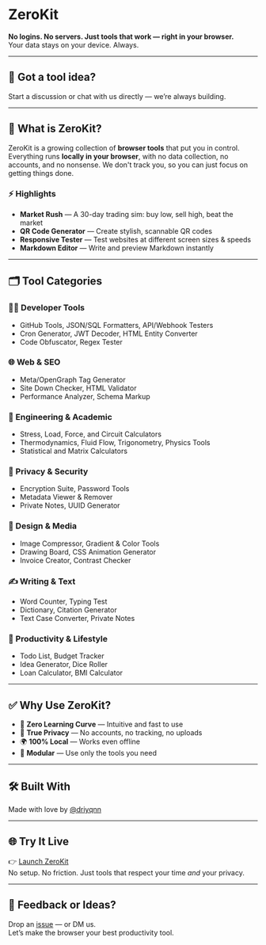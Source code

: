 # ZeroKit

**No logins. No servers. Just tools that work — right in your browser.**  
Your data stays on your device. Always.

---

## 💬 Got a tool idea?

Start a discussion or chat with us directly — we’re always building.

---

## 🧰 What is ZeroKit?

ZeroKit is a growing collection of **browser tools** that put you in control. Everything runs **locally in your browser**, with no data collection, no accounts, and no nonsense. We don't track you, so you can just focus on getting things done.

### ⚡ Highlights

- **Market Rush** — A 30-day trading sim: buy low, sell high, beat the market
- **QR Code Generator** — Create stylish, scannable QR codes
- **Responsive Tester** — Test websites at different screen sizes & speeds
- **Markdown Editor** — Write and preview Markdown instantly

---

## 🗂 Tool Categories

### 🧑‍💻 Developer Tools

- GitHub Tools, JSON/SQL Formatters, API/Webhook Testers
- Cron Generator, JWT Decoder, HTML Entity Converter
- Code Obfuscator, Regex Tester

### 🌐 Web & SEO

- Meta/OpenGraph Tag Generator
- Site Down Checker, HTML Validator
- Performance Analyzer, Schema Markup

### 📐 Engineering & Academic

- Stress, Load, Force, and Circuit Calculators
- Thermodynamics, Fluid Flow, Trigonometry, Physics Tools
- Statistical and Matrix Calculators

### 🔐 Privacy & Security

- Encryption Suite, Password Tools
- Metadata Viewer & Remover
- Private Notes, UUID Generator

### 🎨 Design & Media

- Image Compressor, Gradient & Color Tools
- Drawing Board, CSS Animation Generator
- Invoice Creator, Contrast Checker

### ✍️ Writing & Text

- Word Counter, Typing Test
- Dictionary, Citation Generator
- Text Case Converter, Private Notes

### 📅 Productivity & Lifestyle

- Todo List, Budget Tracker
- Idea Generator, Dice Roller
- Loan Calculator, BMI Calculator

---

## ✅ Why Use ZeroKit?

- 🧠 **Zero Learning Curve** — Intuitive and fast to use
- 🔐 **True Privacy** — No accounts, no tracking, no uploads
- 🌍 **100% Local** — Works even offline
- 🧩 **Modular** — Use only the tools you need

---

## 🛠 Built With

Made with love by [@driyqnn](https://discord.com/users/929998586375180288)

---

## 🌐 Try It Live

👉 [Launch ZeroKit](https://your-site-url.vercel.app)  
No setup. No friction. Just tools that respect your time _and_ your privacy.

---

## 🙋 Feedback or Ideas?

Drop an [issue](https://discord.com/invite/XDqV2ucEpP) — or DM us.  
Let’s make the browser your best productivity tool.
